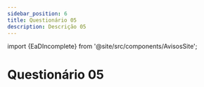 ```yaml
---
sidebar_position: 6
title: Questionário 05
description: Descrição 05
---
```


import {EaDIncomplete} from '@site/src/components/AvisosSite';

# Questionário 05

<EaDIncomplete />
